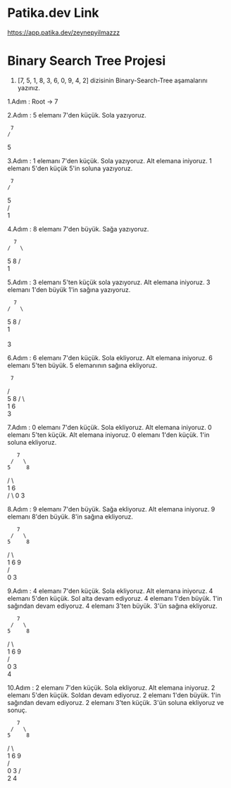 # Patika.dev Link
https://app.patika.dev/zeynepyilmazzz
# Binary Search Tree Projesi



1. [7, 5, 1, 8, 3, 6, 0, 9, 4, 2] dizisinin Binary-Search-Tree aşamalarını yazınız.

1.Adım : Root -> 7

2.Adım : 5 elemanı 7'den küçük. Sola yazıyoruz.

     7
    /   
   5   

3.Adım : 1 elemanı 7'den küçük. Sola yazıyoruz. Alt elemana iniyoruz. 1 elemanı 5'den küçük 5'in soluna yazıyoruz.

     7
    /   
   5     
  /      
 1   

 4.Adım : 8 elemanı 7'den büyük. Sağa yazıyoruz.

      7
    /   \
   5     8
  /      
 1    

 5.Adım :  3 elemanı 5'ten küçük sola yazıyoruz. Alt elemana iniyoruz. 3 elemanı 1'den büyük 1'in sağına yazıyoruz.

      7
    /   \
   5     8
  /      
 1  
  \
   3

6.Adım : 6 elemanı 7'den küçük. Sola ekliyoruz. Alt elemana iniyoruz. 6 elemanı 5'ten büyük. 5 elemanının sağına ekliyoruz.
  
     7
   /   \
  5     8
 /  \    
1    6
  \
   3

7.Adım : 0 elemanı 7'den küçük. Sola ekliyoruz. Alt elemana iniyoruz. 0 elemanı 5'ten küçük. Alt elemana iniyoruz. 0 elemanı 1'den küçük. 1'in soluna ekliyoruz.

       7
     /   \
    5     8
   / \     
  1   6       
 /  \ 
0    3

8.Adım : 9 elemanı 7'den büyük. Sağa ekliyoruz. Alt elemana iniyoruz. 9 elemanı 8'den büyük. 8'in sağına ekliyoruz.

       7
     /   \
    5     8
   / \     \
  1   6     9  
 /  \
0    3

9.Adım : 4 elemanı 7'den küçük. Sola ekliyoruz. Alt elemana iniyoruz. 4 elemanı 5'den küçük. Sol alta devam ediyoruz. 4 elemanı 1'den büyük. 1'in sağından devam ediyoruz. 4 elemanı 3'ten büyük. 3'ün sağına ekliyoruz.

       7
     /   \
    5     8
   / \     \
  1   6     9  
 /  \
0    3
      \
       4

10.Adım : 2 elemanı 7'den küçük. Sola ekliyoruz. Alt elemana iniyoruz. 2 elemanı 5'den küçük. Soldan devam ediyoruz. 2 elemanı 1'den büyük. 1'in sağından devam ediyoruz. 2 elemanı 3'ten küçük. 3'ün soluna ekliyoruz ve sonuç.

       7
     /   \
    5     8
   / \     \
  1   6     9  
 /  \
0    3
    /  \
    2   4